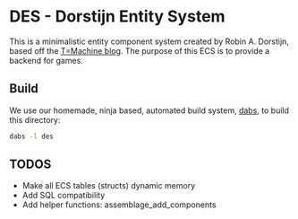 # DES - Dorstijn Entity System
This is a minimalistic entity component system created by Robin A. Dorstijn, based off the [T=Machine blog](http://t-machine.org). The purpose of this ECS is to provide a backend for games.

## Build
We use our homemade, ninja based, automated build system, [dabs](https://github.com/Drvanon/dabs), to build this directory:
```bash
dabs -l des
```

## TODOS
- Make all ECS tables (structs) dynamic memory
- Add SQL compatibility
- Add helper functions: assemblage_add_components
